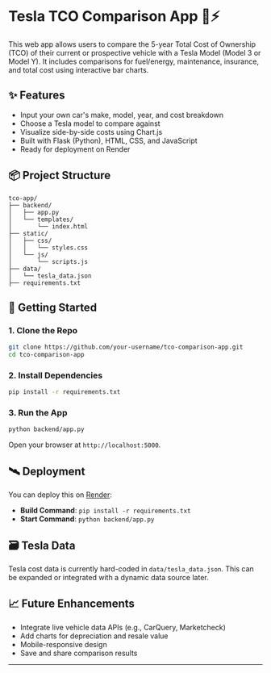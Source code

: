 # Tesla TCO Comparison App 🚗⚡

This web app allows users to compare the 5-year Total Cost of Ownership (TCO) of their current or prospective vehicle with a Tesla Model (Model 3 or Model Y). It includes comparisons for fuel/energy, maintenance, insurance, and total cost using interactive bar charts.

## ✨ Features

- Input your own car's make, model, year, and cost breakdown
- Choose a Tesla model to compare against
- Visualize side-by-side costs using Chart.js
- Built with Flask (Python), HTML, CSS, and JavaScript
- Ready for deployment on Render

## 📦 Project Structure

```
tco-app/
├── backend/
│   ├── app.py
│   └── templates/
│       └── index.html
├── static/
│   ├── css/
│   │   └── styles.css
│   └── js/
│       └── scripts.js
├── data/
│   └── tesla_data.json
├── requirements.txt
```

## 🚀 Getting Started

### 1. Clone the Repo

```bash
git clone https://github.com/your-username/tco-comparison-app.git
cd tco-comparison-app
```

### 2. Install Dependencies

```bash
pip install -r requirements.txt
```

### 3. Run the App

```bash
python backend/app.py
```

Open your browser at `http://localhost:5000`.

## 🛰 Deployment

You can deploy this on [Render](https://render.com/):

- **Build Command**: `pip install -r requirements.txt`
- **Start Command**: `python backend/app.py`

## 🗃 Tesla Data

Tesla cost data is currently hard-coded in `data/tesla_data.json`. This can be expanded or integrated with a dynamic data source later.

## 📈 Future Enhancements

- Integrate live vehicle data APIs (e.g., CarQuery, Marketcheck)
- Add charts for depreciation and resale value
- Mobile-responsive design
- Save and share comparison results

---
